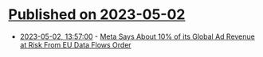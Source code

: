 # [Published on 2023-05-02](index.md)

* [2023-05-02, 13:57:00](https://soylentnews.org/article.pl?sid=23/05/01/1240211&from=rss) - [Meta Says About 10% of its Global Ad Revenue at Risk From EU Data Flows Order](https://soylentnews.org/article.pl?sid=23/05/01/1240211&from=rss)

